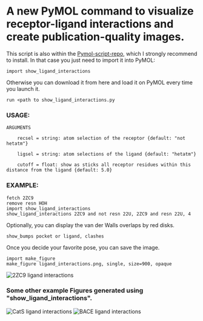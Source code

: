 # A new PyMOL command to visualize receptor-ligand interactions and create publication-quality images. 

This script is also within the [Pymol-script-repo](https://pymolwiki.org/index.php/Git_install_scripts), which I strongly recommend to install. In that case you just need to import it into PyMOL:
```
import show_ligand_interactions
```
Otherwise you can download it from here and load it on PyMOL every time you launch it.
```
run <path to show_ligand_interactions.py
```

### USAGE:
```
ARGUMENTS

    recsel = string: atom selection of the receptor {default: "not hetatm"}

    ligsel = string: atom selections of the ligand {default: "hetatm"}

    cutoff = float: show as sticks all receptor residues within this distance from the ligand {default: 5.0}
```

### EXAMPLE:
```
fetch 2ZC9
remove resn HOH
import show_ligand_interactions
show_ligand_interactions 2ZC9 and not resn 22U, 2ZC9 and resn 22U, 4
```

Optionally, you can display the van der Walls overlaps by red disks.
```
show_bumps pocket or ligand, clashes
```

Once you decide your favorite pose, you can save the image.
```
import make_figure
make_figure ligand_interactions.png, single, size=900, opaque
```

![2ZC9 ligand interactions](image_gallery/Thrombin_2zc9_liginter.jpg)


### Some other example Figures generated using "show_ligand_interactions".
![CatS ligand interactions](image_gallery/CatS_335_liginter.jpg)
![BACE ligand interactions](image_gallery/BACE_104_liginter.jpg)

